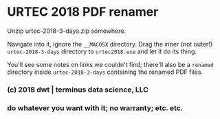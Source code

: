 # URTEC 2018 PDF renamer

Unzip urtec-2018-3-days.zip somewhere.  

Navigate into it, ignore the `__MACOSX` directory. Drag the inner (not outer!) `urtec-2018-3-days` directory to `urtec2018.exe` and let it do its thing.  

You'll see some notes on links we couldn't find; there'll also be a `renamed` directory inside `urtec-2018-3-days` containing the renamed PDF files.

### (c) 2018 dwt | terminus data science, LLC
### do whatever you want with it; no warranty; etc. etc.
